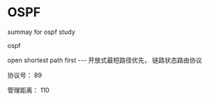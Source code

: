 # OSPF
summay for ospf study

ospf

open shortest path first --- 开放式最短路径优先， 链路状态路由协议

协议号： 89

管理距离： 110
